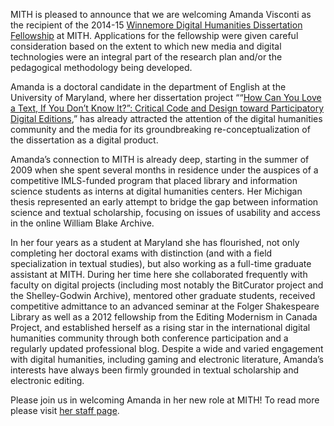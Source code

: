 MITH is pleased to announce that we are welcoming Amanda Visconti as the recipient of the 2014-15 [Winnemore Digital Humanities Dissertation Fellowship](http://mith.umd.edu/community/fellowships/winnemore-fellows/ "Winnemore Digital Humanities Dissertation Fellows Program") at MITH. Applications for the fellowship were given careful consideration based on the extent to which new media and digital technologies were an integral part of the research plan and/or the pedagogical methodology being developed.

Amanda is a doctoral candidate in the department of English at the University of Maryland, where her dissertation project ““[How Can You Love a Text, If You Don’t Know It?”: Critical Code and Design toward Participatory Digital Editions](http://dr.amandavisconti.com/),” has already attracted the attention of the digital humanities community and the media for its groundbreaking re-conceptualization of the dissertation as a digital product.

Amanda’s connection to MITH is already deep, starting in the summer of 2009 when she spent several months in residence under the auspices of a competitive IMLS-funded program that placed library and information science students as interns at digital humanities centers. Her Michigan thesis represented an early attempt to bridge the gap between information science and textual scholarship, focusing on issues of usability and access in the online William Blake Archive.

In her four years as a student at Maryland she has flourished, not only completing her doctoral exams with distinction (and with a field specialization in textual studies), but also working as a full-time graduate assistant at MITH. During her time here she collaborated frequently with faculty on digital projects (including most notably the BitCurator project and the Shelley-Godwin Archive), mentored other graduate students, received competitive admittance to an advanced seminar at the Folger Shakespeare Library as well as a 2012 fellowship from the Editing Modernism in Canada Project, and established herself as a rising star in the international digital humanities community through both conference participation and a regularly updated professional blog. Despite a wide and varied engagement with digital humanities, including gaming and electronic literature, Amanda’s interests have always been firmly grounded in textual scholarship and electronic editing.

Please join us in welcoming Amanda in her new role at MITH! To read more please visit [her staff page](http://mith.umd.edu/people/person/amanda-visconti/ "Amanda Visconti").